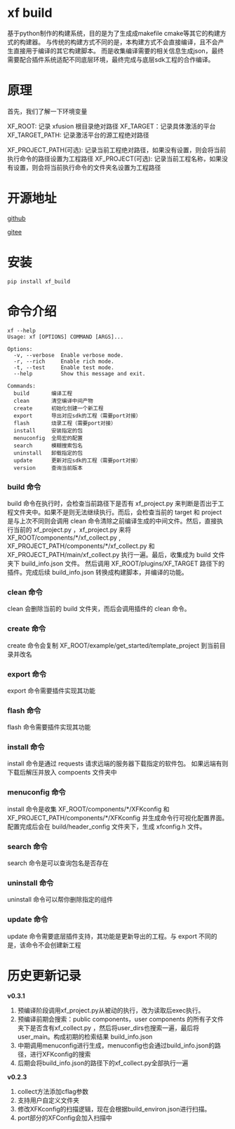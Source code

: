 # xf build

基于python制作的构建系统，目的是为了生成成makefile cmake等其它的构建方式的构建器。
与传统的构建方式不同的是，本构建方式不会直接编译，且不会产生直接用于编译的其它构建脚本。
而是收集编译需要的相关信息生成json，最终需要配合插件系统适配不同底层环境，最终完成与底层sdk工程的合作编译。

# 原理

首先，我们了解一下环境变量

XF_ROOT: 记录 xfusion 根目录绝对路径
XF_TARGET：记录具体激活的平台
XF_TARGET_PATH: 记录激活平台的源工程绝对路径

XF_PROJECT_PATH(可选): 记录当前工程绝对路径，如果没有设置，则会将当前执行命令的路径设置为工程路径 
XF_PROJECT(可选): 记录当前工程名称，如果没有设置，则会将当前执行命令的文件夹名设置为工程路径

# 开源地址

[github](https://github.com/x-eks-fusion/xf_build)

[gitee](https://gitee.com/x-eks-fusion/xf_build)

# 安装

```shell
pip install xf_build
```

# 命令介绍

```shell
xf --help        
Usage: xf [OPTIONS] COMMAND [ARGS]...

Options:
  -v, --verbose  Enable verbose mode.
  -r, --rich     Enable rich mode.
  -t, --test     Enable test mode.
  --help         Show this message and exit.

Commands:
  build       编译工程
  clean       清空编译中间产物
  create      初始化创建一个新工程
  export      导出对应sdk的工程（需要port对接）
  flash       烧录工程（需要port对接）
  install     安装指定的包
  menuconfig  全局宏的配置
  search      模糊搜索包名
  uninstall   卸载指定的包
  update      更新对应sdk的工程（需要port对接）
  version     查询当前版本
```

### build 命令

build 命令在执行时，会检查当前路径下是否有 xf_project.py 来判断是否出于工程文件夹中。如果不是则无法继续执行。而后，会检查当前的 target 和 project 是与上次不同则会调用 clean 命令清除之前编译生成的中间文件。然后，直接执行当前的 xf_project.py ，xf_project.py 来将 XF_ROOT/components/\*/xf_collect.py , XF_PROJECT_PATH/components/\*/xf_collect.py 和 XF_PROJECT_PATH/main/xf_collect.py 执行一遍。最后，收集成为 build 文件夹下 build_info.json 文件。
然后调用 XF_ROOT/plugins/XF_TARGET 路径下的插件。完成后续 build_info.json 转换成构建脚本，并编译的功能。

### clean 命令

clean 会删除当前的 build 文件夹，而后会调用插件的 clean 命令。

### create 命令

create 命令会复制 XF_ROOT/example/get_started/template_project 到当前目录并改名

### export 命令

export 命令需要插件实现其功能

### flash 命令

flash 命令需要插件实现其功能

### install 命令

install 命令是通过 requests 请求远端的服务器下载指定的软件包。
如果远端有则下载后解压并放入 compoents 文件夹中

### menuconfig 命令

install 命令是收集 XF_ROOT/components/\*/XFKconfig 和 XF_PROJECT_PATH/components/\*/XFKconfig 并生成命令行可视化配置界面。配置完成后会在 build/header_config 文件夹下，生成 xfconfig.h 文件。

### search 命令

search 命令是可以查询包名是否存在

### uninstall 命令

uninstall 命令可以帮你删除指定的组件

### update 命令

update 命令需要底层插件支持，其功能是更新导出的工程。与 export 不同的是，该命令不会创建新工程


# 历史更新记录

**v0.3.1**
1. 预编译阶段调用xf_project.py从被动的执行，改为读取后exec执行。
2. 预编译前期会搜索：public components，user components 的所有子文件夹下是否含有xf_collect.py ，然后将user_dirs也搜索一遍，最后将user_main。构成初期的检索结果 build_info.json
3. 中期调用menuconfig进行生成，menuconfig也会通过build_info.json的路径，进行XFKconfig的搜索
4. 后期会将build_info.json的路径下的xf_collect.py全部执行一遍


**v0.2.3**
1. collect方法添加cflag参数
2. 支持用户自定义文件夹
3. 修改XFKconfig的扫描逻辑，现在会根据build_environ.json进行扫描。
4. port部分的XFConfig会加入扫描中
